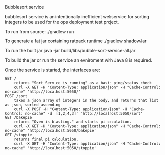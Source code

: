 Bubblesort service

bubblesort service is an intentionally inefficient webservice for sorting integers to be used for the ops deployment test project.

To run from source:
    ./gradlew run

To generate a fat jar containing ratpack runtime
    ./gradlew shadowJar

To run the built jar
    java -jar build/libs/bubble-sort-service-all.jar

To build the jar or run the service an evniroment with Java 8 is required.

Once the service is started, the interfaces are:

    GET /
        returns "Sort Service is running" as a basic ping/status check
        curl -X GET -H "Content-Type: application/json" -H "Cache-Control: no-cache" 'http://localhost:5050/'
    POST /sort
        takes a json array of integers in the body, and returns that list as json, sorted ascending
        curl -X POST -H "Content-Type: application/json" -H "Cache-Control: no-cache" -d '[1,2,4,3]' 'http://localhost:5050/sort'
    GET /bakepie
        returns "Oven is blasting." and starts pi caculation.
        curl -X GET -H "Content-Type: application/json" -H "Cache-Control: no-cache" 'http://localhost:5050/bakepie'
    GET /stoppie
        returns final pi calculation.
        curl -X GET -H "Content-Type: application/json" -H "Cache-Control: no-cache" 'http://localhost:5050/stoppie'
